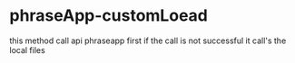 # phraseApp-customLoead
this method call api phraseapp first if the call is not successful it call's the local files 
